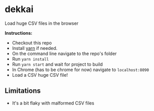 # dekkai
Load huge CSV files in the browser

**Instructions:**
- Checkout this repo
- Install [yarn](https://yarnpkg.com/en/) if needed.
- On the command line navigate to the repo's folder
- Run `yarn install`
- Run `yarn start` and wait for project to build
- In Chrome (has to be chrome for now) navigate to `localhost:8090`
- Load a CSV huge CSV file!

## Limitations
- It's a bit flaky with malformed CSV files
